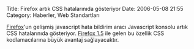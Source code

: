 Title: Firefox artık CSS hatalarınıda gösteriyor
Date: 2006-05-08 21:55
Category: Haberler, Web Standartları

[Firefox][]'un gelişmiş javascript hata bildirim aracı Javascript
konsolu artık CSS hatalarınıda gösteriyor. [Firefox 1.5][] ile gelen bu
özellik CSS kodlamacılarına büyük avantaj sağlayacaktır.

  [Firefox]: http://www.mozilla.com/firefox/central/ "Firefox"
  [Firefox 1.5]: http://www.mozilla.com/firefox/central/
    "Firefox Ansayfa"
